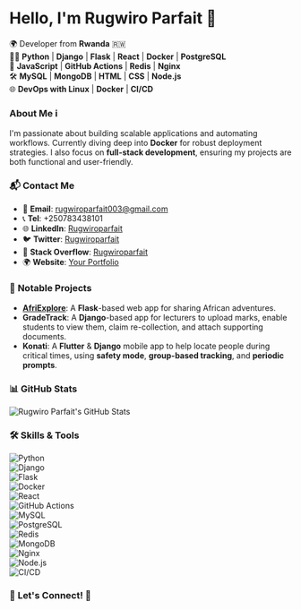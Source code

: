 

# Hello, I'm **Rugwiro Parfait** 👋

🌍 Developer from **Rwanda** 🇷🇼  
👨‍💻 **Python** | **Django** | **Flask** | **React** | **Docker** | **PostgreSQL**  
🔧 **JavaScript** | **GitHub Actions** | **Redis** | **Nginx**  
🛠️ **MySQL** | **MongoDB** | **HTML** | **CSS** | **Node.js**  
🌐 **DevOps with Linux** | **Docker** | **CI/CD**

### About Me ℹ️

I'm passionate about building scalable applications and automating workflows. Currently diving deep into **Docker** for robust deployment strategies. I also focus on **full-stack development**, ensuring my projects are both functional and user-friendly.

### 📬 **Contact Me**

-   📧 **Email**: [rugwiroparfait003@gmail.com](mailto:rugwiroparfait003@gmail.com)
-   📞 **Tel**: +250783438101
-   🌐 **LinkedIn**: [Rugwiroparfait](https://www.linkedin.com/in/nsanzimana-rugwiro-dominique-parfait-a3ba9122a/)
-   🐦 **Twitter**: [Rugwiroparfait](https://x.com/RugwiroParfait)
-   💼 **Stack Overflow**: [Rugwiroparfait](https://stackoverflow.com/users/22454360/rugwiro-parfait)
-   🌍 **Website**: [Your Portfolio](https://chatgpt.com/c/678e26d2-c970-800c-9fe7-3d0e90b5421f#)

### 🚀 **Notable Projects**

-   **[AfriExplore](http://54.236.51.195/login?next=%2Fhome)**: A **Flask**-based web app for sharing African adventures.
-   **GradeTrack**: A **Django**-based app for lecturers to upload marks, enable students to view them, claim re-collection, and attach supporting documents.
-   **Konati**: A **Flutter** & **Django** mobile app to help locate people during critical times, using **safety mode**, **group-based tracking**, and **periodic prompts**.

### 📊 **GitHub Stats**

![Rugwiro Parfait's GitHub Stats](https://github-readme-stats.vercel.app/api?username=Rugwiroparfait&show_icons=true&theme=radical)

### 🛠️ **Skills & Tools**

![Python](https://img.shields.io/badge/-Python-3776AB?style=flat-square&logo=python&logoColor=white)  
![Django](https://img.shields.io/badge/-Django-092D43?style=flat-square&logo=django&logoColor=white)  
![Flask](https://img.shields.io/badge/-Flask-000000?style=flat-square&logo=flask&logoColor=white)  
![Docker](https://img.shields.io/badge/-Docker-2496ED?style=flat-square&logo=docker&logoColor=white)  
![React](https://img.shields.io/badge/-React-61DAFB?style=flat-square&logo=react&logoColor=white)  
![GitHub Actions](https://img.shields.io/badge/-GitHub_Actions-2088FF?style=flat-square&logo=github-actions&logoColor=white)  
![MySQL](https://img.shields.io/badge/-MySQL-4479A1?style=flat-square&logo=mysql&logoColor=white)  
![PostgreSQL](https://img.shields.io/badge/-PostgreSQL-336791?style=flat-square&logo=postgresql&logoColor=white)  
![Redis](https://img.shields.io/badge/-Redis-DC382D?style=flat-square&logo=redis&logoColor=white)  
![MongoDB](https://img.shields.io/badge/-MongoDB-47A248?style=flat-square&logo=mongodb&logoColor=white)  
![Nginx](https://img.shields.io/badge/-Nginx-269539?style=flat-square&logo=nginx&logoColor=white)    
![Node.js](https://img.shields.io/badge/-Node.js-339933?style=flat-square&logo=node.js&logoColor=white)  
![CI/CD](https://img.shields.io/badge/-CI%2FCD-0D1117?style=flat-square&logo=github-actions&logoColor=white)

### 🔗 **Let's Connect!** 🤝
